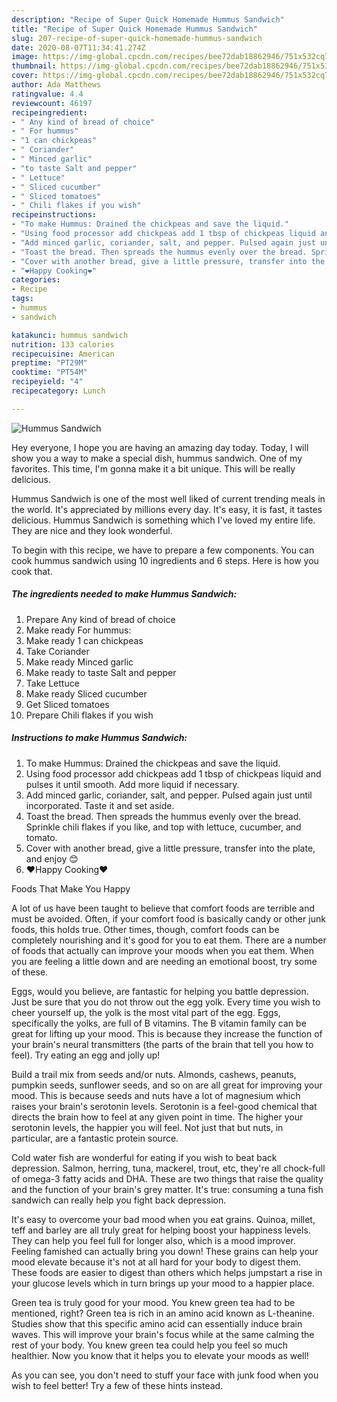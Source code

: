 ```yaml
---
description: "Recipe of Super Quick Homemade Hummus Sandwich"
title: "Recipe of Super Quick Homemade Hummus Sandwich"
slug: 207-recipe-of-super-quick-homemade-hummus-sandwich
date: 2020-08-07T11:34:41.274Z
image: https://img-global.cpcdn.com/recipes/bee72dab18862946/751x532cq70/hummus-sandwich-recipe-main-photo.jpg
thumbnail: https://img-global.cpcdn.com/recipes/bee72dab18862946/751x532cq70/hummus-sandwich-recipe-main-photo.jpg
cover: https://img-global.cpcdn.com/recipes/bee72dab18862946/751x532cq70/hummus-sandwich-recipe-main-photo.jpg
author: Ada Matthews
ratingvalue: 4.4
reviewcount: 46197
recipeingredient:
- " Any kind of bread of choice"
- " For hummus"
- "1 can chickpeas"
- " Coriander"
- " Minced garlic"
- "to taste Salt and pepper"
- " Lettuce"
- " Sliced cucumber"
- " Sliced tomatoes"
- " Chili flakes if you wish"
recipeinstructions:
- "To make Hummus: Drained the chickpeas and save the liquid."
- "Using food processor add chickpeas add 1 tbsp of chickpeas liquid and pulses it until smooth. Add more liquid if necessary."
- "Add minced garlic, coriander, salt, and pepper. Pulsed again just until incorporated. Taste it and set aside."
- "Toast the bread. Then spreads the hummus evenly over the bread. Sprinkle chili flakes if you like, and top with lettuce, cucumber, and tomato."
- "Cover with another bread, give a little pressure, transfer into the plate, and enjoy 😊"
- "❤️Happy Cooking❤️"
categories:
- Recipe
tags:
- hummus
- sandwich

katakunci: hummus sandwich 
nutrition: 133 calories
recipecuisine: American
preptime: "PT29M"
cooktime: "PT54M"
recipeyield: "4"
recipecategory: Lunch

---
```



![Hummus Sandwich](https://img-global.cpcdn.com/recipes/bee72dab18862946/751x532cq70/hummus-sandwich-recipe-main-photo.jpg)

Hey everyone, I hope you are having an amazing day today. Today, I will show you a way to make a special dish, hummus sandwich. One of my favorites. This time, I'm gonna make it a bit unique. This will be really delicious.

Hummus Sandwich is one of the most well liked of current trending meals in the world. It's appreciated by millions every day. It's easy, it is fast, it tastes delicious. Hummus Sandwich is something which I've loved my entire life. They are nice and they look wonderful.




To begin with this recipe, we have to prepare a few components. You can cook hummus sandwich using 10 ingredients and 6 steps. Here is how you cook that.

<!--inarticleads1-->

##### The ingredients needed to make Hummus Sandwich:

1. Prepare  Any kind of bread of choice
1. Make ready  For hummus:
1. Make ready 1 can chickpeas
1. Take  Coriander
1. Make ready  Minced garlic
1. Make ready to taste Salt and pepper
1. Take  Lettuce
1. Make ready  Sliced cucumber
1. Get  Sliced tomatoes
1. Prepare  Chili flakes if you wish




<!--inarticleads2-->

##### Instructions to make Hummus Sandwich:

1. To make Hummus: Drained the chickpeas and save the liquid.
1. Using food processor add chickpeas add 1 tbsp of chickpeas liquid and pulses it until smooth. Add more liquid if necessary.
1. Add minced garlic, coriander, salt, and pepper. Pulsed again just until incorporated. Taste it and set aside.
1. Toast the bread. Then spreads the hummus evenly over the bread. Sprinkle chili flakes if you like, and top with lettuce, cucumber, and tomato.
1. Cover with another bread, give a little pressure, transfer into the plate, and enjoy 😊
1. ❤️Happy Cooking❤️




Foods That Make You Happy


A lot of us have been taught to believe that comfort foods are terrible and must be avoided. Often, if your comfort food is basically candy or other junk foods, this holds true. Other times, though, comfort foods can be completely nourishing and it's good for you to eat them. There are a number of foods that actually can improve your moods when you eat them. When you are feeling a little down and are needing an emotional boost, try some of these.

Eggs, would you believe, are fantastic for helping you battle depression. Just be sure that you do not throw out the egg yolk. Every time you wish to cheer yourself up, the yolk is the most vital part of the egg. Eggs, specifically the yolks, are full of B vitamins. The B vitamin family can be great for lifting up your mood. This is because they increase the function of your brain's neural transmitters (the parts of the brain that tell you how to feel). Try eating an egg and jolly up!

Build a trail mix from seeds and/or nuts. Almonds, cashews, peanuts, pumpkin seeds, sunflower seeds, and so on are all great for improving your mood. This is because seeds and nuts have a lot of magnesium which raises your brain's serotonin levels. Serotonin is a feel-good chemical that directs the brain how to feel at any given point in time. The higher your serotonin levels, the happier you will feel. Not just that but nuts, in particular, are a fantastic protein source.

Cold water fish are wonderful for eating if you wish to beat back depression. Salmon, herring, tuna, mackerel, trout, etc, they're all chock-full of omega-3 fatty acids and DHA. These are two things that raise the quality and the function of your brain's grey matter. It's true: consuming a tuna fish sandwich can really help you fight back depression. 

It's easy to overcome your bad mood when you eat grains. Quinoa, millet, teff and barley are all truly great for helping boost your happiness levels. They can help you feel full for longer also, which is a mood improver. Feeling famished can actually bring you down! These grains can help your mood elevate because it's not at all hard for your body to digest them. These foods are easier to digest than others which helps jumpstart a rise in your glucose levels which in turn brings up your mood to a happier place.

Green tea is truly good for your mood. You knew green tea had to be mentioned, right? Green tea is rich in an amino acid known as L-theanine. Studies show that this specific amino acid can essentially induce brain waves. This will improve your brain's focus while at the same calming the rest of your body. You knew green tea could help you feel so much healthier. Now you know that it helps you to elevate your moods as well!

As you can see, you don't need to stuff your face with junk food when you wish to feel better! Try  a few  of  these  hints  instead.

